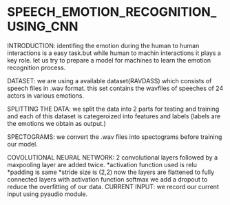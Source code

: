 # SPEECH_EMOTION_RECOGNITION_USING_CNN
INTRODUCTION:
  identifing the emotion during the human to human interactions is a easy task.but while human to machin interactions it plays a key role.
  let us try to prepare a model for machines to learn the emotion recognition process.



DATASET:
  we are using a available dataset(RAVDASS) which consists of speech files in .wav format.
  this set contains the wavfiles of speeches of 24 actors in various emotions.



SPLITTING THE DATA:
  we split the data into 2 parts for testing and training and each of this dataset is categeroized into features and labels (labels are the emotions we obtain as output.)



SPECTOGRAMS:
  we convert the .wav files into spectograms before training our model.



COVOLUTIONAL NEURAL NETWORK:
  2 convolutional layers followed by a maxpooling layer are added twice.
  *activation function used is relu
  *padding is same
  *stride size is (2,2)
  now the layers are flattened to fully connected layers with activation function softmax 
  we add a dropout to reduce the overfitting of our data.
CURRENT INPUT:
  we record our current input using pyaudio module.
  
  
  
